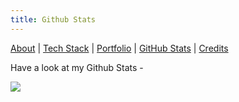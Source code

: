 ```yaml
---
title: Github Stats
---
```


[About](/about.md) | [Tech Stack](/tech-stack.md) | [Portfolio](/portfolio.md) | [GitHub Stats](/github-stats.md) | [Credits](/credits.md)

Have a look at my Github Stats - 

![](https://github-profile-trophy.vercel.app/?username=Mihir-Ai-lab&theme=flat&no-frame=true&row=1&column=6&margin-w=5&margin-h=5&count_private=true&bgColor=#f5f5f5&title=Followers,Stars,Repositories,Commit,MultiLanguage)
